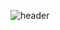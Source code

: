 ![header](https://capsule-render.vercel.app/api?type=venom&color=auto&height=300&section=header&text=Welcome%20to%20yooodleee's%20Githubrender&fontSize=90&textBg=true&animation=fadeIn&fontColor=d6ace6&fontAlign=50&fontAlignY=50)

